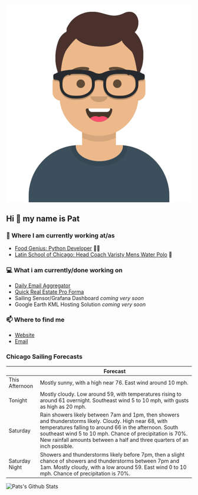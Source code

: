 [![Social banner for p-j-falconer](https://raw.githubusercontent.com/P-J-FALCONER/P-J-FALCONER/master/assets/avataaars.svg)](https://patfalconer.com/)
## Hi :wave: my name is Pat

### 💼 Where I am currently working at/as
- [Food Genius: Python Developer](https://getfoodgenius.com/) 🍔🐍
- [Latin School of Chicago: Head Coach Varisty Mens Water Polo](https://www.latinschool.org/) 🤽


### 💻 What i am currently/done working on
 - [Daily Email Aggregator](https://github.com/P-J-FALCONER/dott_daily_mail)
 - [Quick Real Estate Pro Forma](https://github.com/P-J-FALCONER/henry)
 - Sailing Sensor/Grafana Dashboard *coming very soon*
 - Google Earth KML Hosting Solution *coming very soon*

### 📫 Where to find me
 - [Website](https://patfalconer.com/)
 - [Email](mailto:patrick.j.falconer@gmail.com)


### Chicago Sailing Forecasts
|   | Forecast  |
|---|---|
| This Afternoon | Mostly sunny, with a high near 76. East wind around 10 mph. |
| Tonight | Mostly cloudy. Low around 59, with temperatures rising to around 61 overnight. Southeast wind 5 to 10 mph, with gusts as high as 20 mph. |
| Saturday | Rain showers likely between 7am and 1pm, then showers and thunderstorms likely. Cloudy. High near 68, with temperatures falling to around 66 in the afternoon. South southeast wind 5 to 10 mph. Chance of precipitation is 70%. New rainfall amounts between a half and three quarters of an inch possible. |
| Saturday Night | Showers and thunderstorms likely before 7pm, then a slight chance of showers and thunderstorms between 7pm and 1am. Mostly cloudy, with a low around 59. East wind 0 to 10 mph. Chance of precipitation is 70%. |

![Pats's Github Stats](https://github-readme-stats.vercel.app/api?username=p-j-falconer&show_icons=true&theme=radical)

